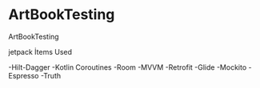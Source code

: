 # ArtBookTesting
ArtBookTesting

jetpack İtems Used

-Hilt-Dagger
-Kotlin Coroutines
-Room
-MVVM
-Retrofit
-Glide
-Mockito
-Espresso
-Truth
